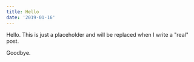 ```yaml
---
title: Hello
date: '2019-01-16'
---
```


Hello. This is just a placeholder and will be replaced when I write a "real" post.

Goodbye.
